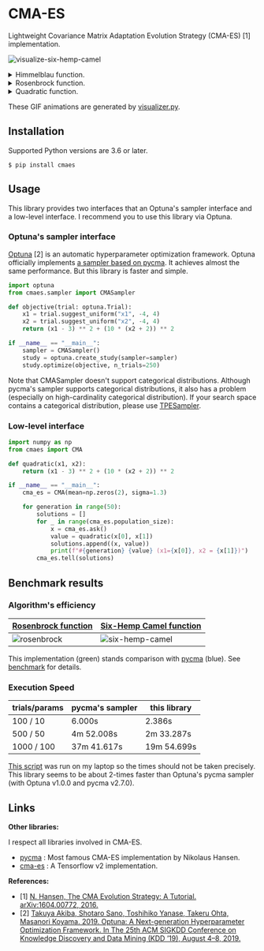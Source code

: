 # CMA-ES

Lightweight Covariance Matrix Adaptation Evolution Strategy (CMA-ES) [1] implementation.

![visualize-six-hemp-camel](https://user-images.githubusercontent.com/5564044/73486622-db5cff00-43e8-11ea-98fb-8246dbacab6d.gif)

<details>
<summary>Himmelblau function.</summary>

![visualize-himmelblau](https://user-images.githubusercontent.com/5564044/73486618-dac46880-43e8-11ea-8a2e-69d745f008b5.gif)

</details>

<details>
<summary>Rosenbrock function.</summary>

![visualize-rosenbrock](https://user-images.githubusercontent.com/5564044/73486620-dac46880-43e8-11ea-9295-ec0bfa774655.gif)

</details>

<details>
<summary>Quadratic function.</summary>

![visualize-quadratic](https://user-images.githubusercontent.com/5564044/73486619-dac46880-43e8-11ea-859d-5f8358ac8be9.gif)

</details>

These GIF animations are generated by [visualizer.py](./visualizer/visualizer.py).


## Installation

Supported Python versions are 3.6 or later.

```
$ pip install cmaes
```

## Usage

This library provides two interfaces that an Optuna's sampler interface and a low-level interface.
I recommend you to use this library via Optuna.

### Optuna's sampler interface

[Optuna](https://github.com/optuna/optuna) [2] is an automatic hyperparameter optimization framework.
Optuna officially implements [a sampler based on pycma](https://optuna.readthedocs.io/en/latest/reference/integration.html#optuna.integration.CmaEsSampler).
It achieves almost the same performance. But this library is faster and simple.

```python
import optuna
from cmaes.sampler import CMASampler

def objective(trial: optuna.Trial):
    x1 = trial.suggest_uniform("x1", -4, 4)
    x2 = trial.suggest_uniform("x2", -4, 4)
    return (x1 - 3) ** 2 + (10 * (x2 + 2)) ** 2

if __name__ == "__main__":
    sampler = CMASampler()
    study = optuna.create_study(sampler=sampler)
    study.optimize(objective, n_trials=250)
```

Note that CMASampler doesn't support categorical distributions.
Although pycma's sampler supports categorical distributions, it also has a problem (especially on high-cardinality categorical distribution).
If your search space contains a categorical distribution, please use [TPESampler](https://optuna.readthedocs.io/en/latest/reference/samplers.html#optuna.samplers.TPESampler).


### Low-level interface

```python
import numpy as np
from cmaes import CMA

def quadratic(x1, x2):
    return (x1 - 3) ** 2 + (10 * (x2 + 2)) ** 2

if __name__ == "__main__":
    cma_es = CMA(mean=np.zeros(2), sigma=1.3)

    for generation in range(50):
        solutions = []
        for _ in range(cma_es.population_size):
            x = cma_es.ask()
            value = quadratic(x[0], x[1])
            solutions.append((x, value))
            print(f"#{generation} {value} (x1={x[0]}, x2 = {x[1]})")
        cma_es.tell(solutions)
```

## Benchmark results

### Algorithm's efficiency

| [Rosenbrock function](https://www.sfu.ca/~ssurjano/rosen.html) | [Six-Hemp Camel function](https://www.sfu.ca/~ssurjano/camel6.html) |
| ------------------- | ----------------------- |
| ![rosenbrock](https://user-images.githubusercontent.com/5564044/73486735-0cd5ca80-43e9-11ea-9e6e-35028edf4ee8.png) | ![six-hemp-camel](https://user-images.githubusercontent.com/5564044/73486738-0e9f8e00-43e9-11ea-8e65-d60fd5853b8d.png) |

This implementation (green) stands comparison with [pycma](https://github.com/CMA-ES/pycma) (blue).
See [benchmark](./benchmark) for details.

### Execution Speed

| trials/params | pycma's sampler | this library |
| ------------- | --------------- | ------------ |
|     100 / 10  |          6.000s |       2.386s |
|     500 / 50  |      4m 52.008s |   2m 33.287s |
|   1000 / 100  |     37m 41.617s |  19m 54.699s |

[This script](./benchmark/speed_problem.py) was run on my laptop so the times should not be taken precisely.
This library seems to be about 2-times faster than Optuna's pycma sampler (with Optuna v1.0.0 and pycma v2.7.0).

Links
-----

**Other libraries:**

I respect all libraries involved in CMA-ES.

* [pycma](https://github.com/CMA-ES/pycma) : Most famous CMA-ES implementation by Nikolaus Hansen.
* [cma-es](https://github.com/srom/cma-es) : A Tensorflow v2 implementation.

**References:**

* [1] [N. Hansen, The CMA Evolution Strategy: A Tutorial. arXiv:1604.00772, 2016.](https://arxiv.org/abs/1604.00772)
* [2] [Takuya Akiba, Shotaro Sano, Toshihiko Yanase, Takeru Ohta, Masanori Koyama. 2019. Optuna: A Next-generation Hyperparameter Optimization Framework. In The 25th ACM SIGKDD Conference on Knowledge Discovery and Data Mining (KDD ’19), August 4–8, 2019.](https://dl.acm.org/citation.cfm?id=3330701)
